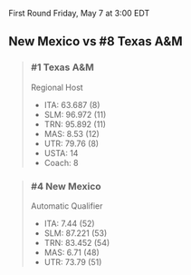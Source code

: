 First Round
Friday, May 7 at 3:00 EDT
## New Mexico vs #8 Texas A&M

> ### #1 Texas A&M  
> Regional Host  
> - ITA: 63.687 (8)  
> - SLM: 96.972 (11)  
> - TRN: 95.892 (11)  
> - MAS: 8.53 (12)  
> - UTR: 79.76 (8)  
> - USTA: 14  
> - Coach: 8  

> ### #4 New Mexico  
> Automatic Qualifier  
> - ITA: 7.44 (52)  
> - SLM: 87.221 (53)  
> - TRN: 83.452 (54)  
> - MAS: 6.71 (48)  
> - UTR: 73.79 (51)  